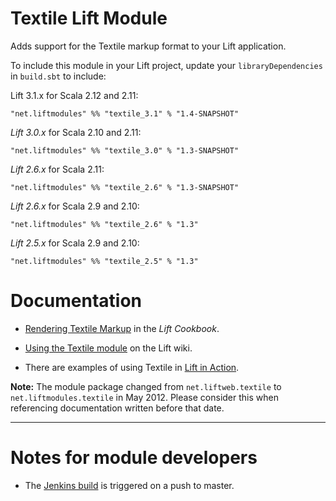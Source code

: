 Textile Lift Module
==================

Adds support for the Textile markup format to your Lift application.

To include this module in your Lift project, update your `libraryDependencies` in `build.sbt` to include:

Lift 3.1.x for Scala 2.12 and 2.11:

    "net.liftmodules" %% "textile_3.1" % "1.4-SNAPSHOT"

*Lift 3.0.x* for Scala 2.10 and 2.11:

    "net.liftmodules" %% "textile_3.0" % "1.3-SNAPSHOT"

*Lift 2.6.x* for Scala 2.11:

    "net.liftmodules" %% "textile_2.6" % "1.3-SNAPSHOT"

*Lift 2.6.x* for Scala 2.9 and 2.10:

    "net.liftmodules" %% "textile_2.6" % "1.3"

*Lift 2.5.x* for Scala 2.9 and 2.10:

    "net.liftmodules" %% "textile_2.5" % "1.3"



Documentation
=============

* [Rendering Textile Markup](http://cookbook.liftweb.net/#Textile) in the _Lift Cookbook_.

* [Using the Textile module](http://www.assembla.com/spaces/liftweb/wiki/Textile) on the Lift wiki.

* There are examples of using Textile in [Lift in Action](http://www.manning.com/perrett/).

**Note:** The module package changed from `net.liftweb.textile` to `net.liftmodules.textile` in May 2012.  Please consider this when referencing documentation written before that date.

---

Notes for module developers
===========================

* The [Jenkins build](https://liftmodules.ci.cloudbees.com/job/textile/) is triggered on a push to master.



